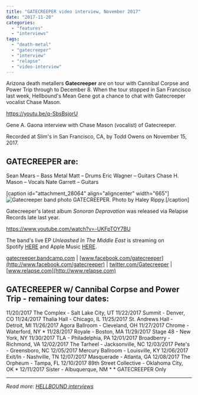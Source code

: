 ```yaml
---
title: "GATECREEPER video interview, November 2017"
date: "2017-11-20"
categories: 
  - "features"
  - "interviews"
tags: 
  - "death-metal"
  - "gatecreeper"
  - "interview"
  - "relapse"
  - "video-interview"
---
```


Arizona death metallers **Gatecreeper** are on tour with Cannibal Corpse and Power Trip through to December 8. When the tour stopped in San Francisco last week, Hellbound's Mean Gene got a chance to chat with Gatecreeper vocalist Chase Mason.

https://youtu.be/q-SbsBsjorU

Gene A. Gaona interview with Chase Mason (vocalist) of Gatecreeper.

Recorded at Slim's in San Francisco, CA, by Todd Owens on November 15, 2017.

## GATECREEPER are:

Sean Mears – Bass Metal Matt – Drums Eric Wagner – Guitars Chase H. Mason – Vocals Nate Garrett – Guitars

\[caption id="attachment\_28064" align="aligncenter" width="665"\]![Gatecreeper band photo](https://hellbound.ca/wp-content/uploads/2017/11/Gatecreeper-band-photo.jpg) GATECREEPER. Photo by Haley Rippy.\[/caption\]

Gatecreeper's latest album _Sonoran Depravation_ was released via Relapse Records late last year.

https://www.youtube.com/watch?v=-UKFpTOY7BU

The band's live EP _Unleashed In The Middle East_ is streaming on Spotify [HERE](http://r20.rs6.net/tn.jsp?f=0013kBsDAh7R1_NH6kP2l3NyswPMDn7ynwW2VvpLXPWKX1lgK3dkxtXxw8SZbGpJp_a2g4IDSg2QZcsUi2kA-JD0-oLh9TK4r_9rj0uRNO6Z5D2jrwgMAtUuvLbWxxw3HM4lCaPa30IGI9T-BxYl7K9lucxa2M5cB1b2RWciRd1Xgb11BGy0YC2DqspYw5rCU22Tyc4sehn3lVarFWJOym5Xg==&c=Fs2bO2OI5MSxKQ0vmwLy3lTDWNcDFCwHobMsMKWqxpQ4wwl5gKgfxA==&ch=i6EyLnbdAJz8C16Jc2pVIOkhB-NxrMWsiKw-fQ0JoW7ycOPdjxlm0g==) and Apple Music [HERE](http://r20.rs6.net/tn.jsp?f=0013kBsDAh7R1_NH6kP2l3NyswPMDn7ynwW2VvpLXPWKX1lgK3dkxtXxw8SZbGpJp_aCIASozj3BySgSNh5q7lQAiJ37l2ZbwYce4XAi6epYV4SnSbpRSOqNpSTFFK9A8T-onKC8KJreUIzKN-gsu6o-sybeMaJeg1V2QpUXio6zrxOJIVVVs6MDA==&c=Fs2bO2OI5MSxKQ0vmwLy3lTDWNcDFCwHobMsMKWqxpQ4wwl5gKgfxA==&ch=i6EyLnbdAJz8C16Jc2pVIOkhB-NxrMWsiKw-fQ0JoW7ycOPdjxlm0g==).

[gatecreeper.bandcamp.com](https://gatecreeper.bandcamp.com/) | [www.facebook.com/gatecreeper](http://www.facebook.com/gatecreeper) | [twitter.com/Gatecreeper](https://twitter.com/Gatecreeper) | [www.relapse.com](http://www.relapse.com)

## GATECREEPER w/ Cannibal Corpse and Power Trip - remaining tour dates:

11/20/2017 The Complex - Salt Lake City, UT 11/22/2017 Summit - Denver, CO 11/24/2017 Thalia Hall - Chicago, IL 11/25/2017 St. Andrews Hall - Detroit, MI 11/26/2017 Agora Ballroom - Cleveland, OH 11/27/2017 Chrome - Waterford, NY \* 11/28/2017 Royale - Boston, MA 11/29/2017 Stage 48 - New York, NY 11/30/2017 TLA - Philadelphia, PA 12/01/2017 Broadberry - Richmond, VA 12/02/2017 The Tarheel - Jacksonville, NC 12/03/2017 Pete's - Greensboro, NC 12/05/2017 Mercury Ballroom - Louisville, KY 12/06/2017 Exit/In - Nashville, TN 12/07/2017 Masquerade - Atlanta, GA 12/08/2017 The Orpheum - Tampa, FL 12/10/2017 89th Street Collective - Oklahoma City, OK \* 12/11/2017 Sister - Albuquerque, NM \* \* GATECREEPER Only

* * *

_Read more: [HELLBOUND interviews](https://hellbound.ca/category/features/interviews/)_
